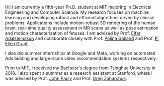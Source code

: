 Hi! I am currently a fifth-year Ph.D. student at MIT majoring in Electrical Engineering and Computer Science.
My research focuses on machine learning and developing robust and efficient algorithms driven by clinical problems.
Applications include motion-robust 3D rendering of the human brain, 
real-time quality assessment in MR scans as well as pose estimation and motion characterization of fetuses.
I am advised by Prof. [Elfar Adalsteinsson](https://www.rle.mit.edu/people/directory/elfar-adalsteinsson/) 
and collaborate closely with Prof. [Polina Golland](https://people.csail.mit.edu/polina/) 
and Prof. [P. Ellen Grant](https://scholar.google.com/citations?user=W4dqZ7EAAAAJ).

I also did summer internships at Google and Meta, working on automated Ads bidding and large-scale video recommendation systems respectively.

Prior to MIT, I received my Bachelor's degree from Tsinghua University in 2018. 
I also spent a summer as a research assistant at Stanford, 
where I was advised by Prof. [John Pauly](https://web.stanford.edu/~pauly/) and Prof. [Greg Zaharchuk](https://profiles.stanford.edu/greg-zaharchuk).
